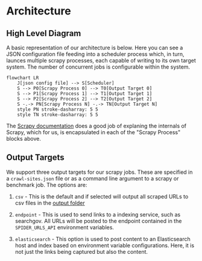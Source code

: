 # Architecture

## High Level Diagram
A basic representation of our architecture is below.  Here you can see a JSON configuration file feeding into a scheduler process which, in turn, launces multiple scrapy processes, each capable of writing to its own target system. The number of concurrent jobs is configurable within the system.
```mermaid
flowchart LR
    J[json config file] --> S[Scheduler]
    S --> P0[Scrapy Process 0] --> T0[Output Target 0]
    S --> P1[Scrapy Process 1] --> T1[Output Target 1]
    S --> P2[Scrapy Process 2] --> T2[Output Target 2]
    S -.-> PN[Scrapy Process N] -.-> TN[Output Target N]
    style PN stroke-dasharray: 5 5
    style TN stroke-dasharray: 5 5
```

The [Scrapy documentation](https://docs.scrapy.org/en/latest/topics/architecture.html) does a good job of explaning the internals of Scrapy, which for us, is encapsulated in each of the "Scrapy Process" blocks above.

## Output Targets
We support three output targets for our scrapy jobs.  These are specified in a `crawl-sites.json` file or as a command line argument to a scrapy or benchmark job.  The options are:

1. `csv` - This is the default and if selected will output all scraped URLs to csv files in the [output folder](../search_gov_crawler/output/)

2. `endpoint` - This is used to send links to a indexing service, such as searchgov.  All URLs will be posted to the endpoint contained in the `SPIDER_URLS_API` environment variables.

3. `elasticsearch` - This option is used to post content to an Elasticsearch host and index based on environment variable configurations.  Here, it is not just the links being captured but also the content.
